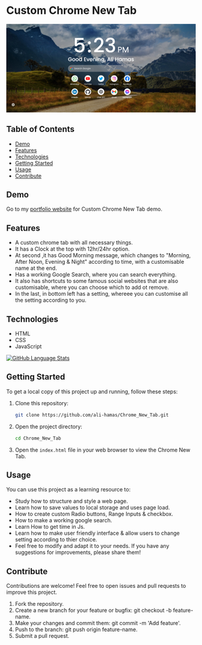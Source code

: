 # Custom Chrome New Tab

![Chrome New Tab](/Images/New%20Tab.png)

## Table of Contents

- [Demo](#demo)
- [Features](#features)
- [Technologies](#technologies)
- [Getting Started](#getting-started)
- [Usage](#usage)
- [Contribute](#contribute)

## Demo

Go to my [portfolio website](http://alihamas.com/projects/chrome_new_tab) for Custom Chrome New Tab demo.

## Features

- A custom chrome tab with all necessary things.
- It has a Clock at the top with 12hr/24hr option.
- At second ,it has Good Morning message, which changes to "Morning, After Noon, Evening & Night" according to time, with a customisable name at the end.
- Has a working Google Search, where you can search everything.
- It also has shortcuts to some famous social websites that are also customisable, where you can choose which to add ot remove.
- In the last, in bottom left has a setting, whereee you can customise all the setting according to you.

## Technologies

- HTML
- CSS
- JavaScript

[![GitHub Language Stats](https://github-readme-stats.vercel.app/api/top-langs/?username=ali-hamas&layout=compact)](https://github.com/ali-hamas/Chrome_New_Tab.git)

## Getting Started

To get a local copy of this project up and running, follow these steps:

1. Clone this repository:

   ```bash
   git clone https://github.com/ali-hamas/Chrome_New_Tab.git
   ```

2. Open the project directory:

   ```bash
   cd Chrome_New_Tab
   ```

3. Open the `index.html` file in your web browser to view the Chrome New Tab.

## Usage

You can use this project as a learning resource to:

- Study how to structure and style a web page.
- Learn how to save values to local storage and uses page load.
- How to create custom Radio buttons, Range Inputs & checkbox.
- How to make a working google search.
- Learn How to get time in Js.
- Learn how to make user friendly interface & allow users to change setting according to thier choice.
- Feel free to modify and adapt it to your needs. If you have any suggestions for improvements, please share them!

## Contribute

Contributions are welcome! Feel free to open issues and pull requests to improve this project.

1. Fork the repository.
2. Create a new branch for your feature or bugfix: git checkout -b feature-name.
3. Make your changes and commit them: git commit -m 'Add feature'.
4. Push to the branch: git push origin feature-name.
5. Submit a pull request.
